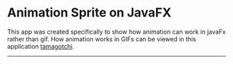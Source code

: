 # Animation Sprite on JavaFX

This app was created specifically to show how animation can work in javaFx rather than gif.
How animation works in GIFs can be viewed in this application 
    [tamagotchi](https://github.com/Shchepetkov/tamagotchi.git).
___